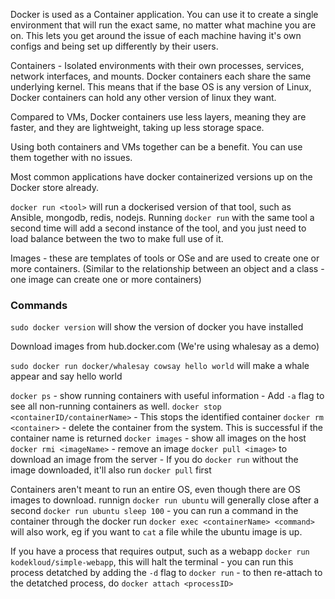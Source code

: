 Docker is used as a Container application. You can use it to create a single environment that will run the exact same, no matter what machine you are on. 
This lets you get around the issue of each machine having it's own configs and being set up differently by their users.

Containers - Isolated environments with their own processes, services, network interfaces, and mounts.
    Docker containers each share the same underlying kernel. This means that if the base OS is any version of Linux, Docker containers can hold any other version of linux they want.

Compared to VMs, Docker containers use less layers, meaning they are faster, and they are lightweight, taking up less storage space.

Using both containers and VMs together can be a benefit. You can use them together with no issues.

Most common applications have docker containerized versions up on the Docker store already.  

`docker run <tool>` will run a dockerised version of that tool, such as Ansible, mongodb, redis, nodejs. Running `docker run` with the same tool a second time will add a second instance of the tool, and you just need to load balance between the two to make full use of it.

Images - these are templates of tools or OSe and are used to create one or more containers. (Similar to the relationship between an object and a class - one image can create one or more containers)

### Commands
`sudo docker version` will show the version of docker you have installed

Download images from hub.docker.com (We're using whalesay as a demo)

`sudo docker run docker/whalesay cowsay hello world` will make a whale appear and say hello world

`docker ps` - show running containers with useful information
    - Add `-a` flag to see all non-running containers as well.
`docker stop <containerID/containerName>` - This stops the identified container
`docker rm <container>` - delete the container from the system. This is successful if the container name is returned
`docker images` - show all images on the host
`docker rmi <imageName>` - remove an image
`docker pull <image>` to download an image from the server
    - If you do `docker run` without the image downloaded, it'll also run `docker pull` first

Containers aren't meant to run an entire OS, even though there are OS images to download. runnign `docker run ubuntu` will generally close after a second
`docker run ubuntu sleep 100` - you can run a command in the container through the docker run
`docker exec <containerName> <command>` will also work, eg if you want to `cat` a file while the ubuntu image is up.

If you have a process that requires output, such as a webapp `docker run kodekloud/simple-webapp`, this will halt the terminal
    - you can run this process detatched by adding the `-d` flag to `docker run`
    - to then re-attach to the detatched process, do `docker attach <processID>`
